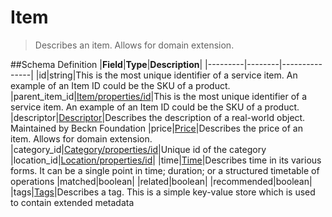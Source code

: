 # Item

> Describes an item. Allows for domain extension.

##Schema Definition |**Field**|**Type**|**Description**|
|---------|--------|---------------| |id|string|This is the most unique
identifier of a service item. An example of an Item ID could be the SKU of a
product.
|parent_item_id|[Item/properties/id](/reference/0.9.3/core/schema-reference/item)|This
is the most unique identifier of a service item. An example of an Item ID could
be the SKU of a product.
|descriptor|[Descriptor](/reference/0.9.3/core/schema-reference/descriptor)|Describes
the description of a real-world object. Maintained by Beckn Foundation
|price|[Price](/reference/0.9.3/core/schema-reference/price)|Describes the price
of an item. Allows for domain extension.
|category_id|[Category/properties/id](/reference/0.9.3/core/schema-reference/category)|Unique
id of the category
|location_id|[Location/properties/id](/reference/0.9.3/core/schema-reference/location)|
|time|[Time](/reference/0.9.3/core/schema-reference/time)|Describes time in its
various forms. It can be a single point in time; duration; or a structured
timetable of operations |matched|boolean| |related|boolean|
|recommended|boolean|
|tags|[Tags](/reference/0.9.3/core/schema-reference/tags)|Describes a tag. This
is a simple key-value store which is used to contain extended metadata
